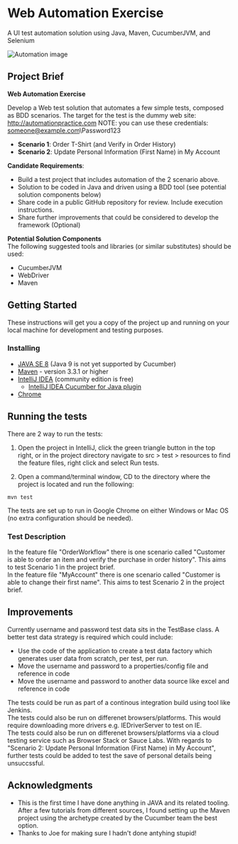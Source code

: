 # Web Automation Exercise
A UI test automation solution using Java, Maven, CucumberJVM, and Selenium

![Automation image](http://res.cloudinary.com/dzrosr2sg/image/upload/v1536577935/Automation-2_bheqmp.png)

## Project Brief

**Web Automation Exercise**

Develop a Web test solution that automates a few simple tests, composed as BDD scenarios.
The target for the test is the dummy web site: http://automationpractice.com
NOTE: you can use these credentials: someone@example.com\Password123

- **Scenario 1**: Order T-Shirt (and Verify in Order History)
- **Scenario 2**: Update Personal Information (First Name) in My Account

**Candidate Requirements**:
- Build a test project that includes automation of the 2 scenario above.
- Solution to be coded in Java and driven using a BDD tool (see potential solution components below)
- Share code in a public GitHub repository for review. Include execution instructions.
- Share further improvements that could be considered to develop the framework (Optional)

**Potential Solution Components**<br>
The following suggested tools and libraries (or similar substitutes) should be used:
- CucumberJVM
- WebDriver
- Maven

## Getting Started

These instructions will get you a copy of the project up and running on your local machine for development and testing purposes.

### Installing

- [JAVA SE 8](http://www.oracle.com/technetwork/java/javase/downloads/index-jsp-138363.html) (Java 9 is not yet supported by Cucumber) 
- [Maven](https://maven.apache.org/index.html) - version 3.3.1 or higher
- [IntelliJ IDEA](https://www.jetbrains.com/idea/) (community edition is free)
	- [IntelliJ IDEA Cucumber for Java plugin](https://plugins.jetbrains.com/plugin/7212-cucumber-for-java)
- [Chrome](https://www.google.co.uk/chrome/?brand=CHBD&gclid=EAIaIQobChMI8fKl0aqw3QIVTb7tCh0lLgBWEAAYASABEgK5W_D_BwE&gclsrc=aw.ds&dclid=CPPZrNiqsN0CFUQs4AodO8EIZQ)

## Running the tests

There are 2 way to run the tests:
1. Open the project in IntelliJ, click the green triangle button in the top right, or in the project directory navigate to src > test > resources to find the feature files, right click and select Run tests.

2. Open a command/terminal window, CD to the directory where the project is located and run the following:

```
mvn test
```

The tests are set up to run in Google Chrome on either Windows or Mac OS (no extra configuration should be needed).

### Test Description

In the feature file "OrderWorkflow" there is one scenario called "Customer is able to order an item and verify the purchase in order history". This aims to test Scenario 1 in the project brief.<br> 
In the feature file "MyAccount" there is one scenario called "Customer is able to change their first name". This aims to test Scenario 2 in the project brief. 


## Improvements
Currently username and password test data sits in the TestBase class. A better test data strategy is required which could include:
- Use the code of the application to create a test data factory which generates user data from scratch, per test, per run.
- Move the username and password to a properties/config file and reference in code
- Move the username and password to another data source like excel and reference in code

The tests could be run as part of a continous integration build using tool like Jenkins.<br>
The tests could also be run on differenet browsers/platforms. This would require downloading more drivers e.g. IEDriverServer to test on IE.<br>
The tests could also be run on differenet browsers/platforms via a cloud testing service such as Browser Stack or Sauce Labs.
With regards to "Scenario 2: Update Personal Information (First Name) in My Account", further tests could be added to test the save of personal details being unsuccssful.

## Acknowledgments

* This is the first time I have done anything in JAVA and its related tooling. After a few tutorials from different sources, I found setting up the Maven project using the archetype created by the Cucumber team the best option.
* Thanks to Joe for making sure I hadn't done antyhing stupid!

